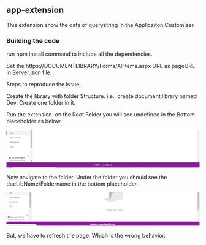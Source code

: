 ## app-extension

This extension show the data of querystring in the Applicaiton Customizer.

### Building the code

run npm install command to include all the dependencies.

Set the https://DOCUMENTLIBRARY/Forms/AllItems.aspx URL as pageURL in Server.json file.

Steps to reproduce the issue.

Create the library with folder Structure. i.e., create document library named Dev. Create one folder in it.

Run the extension. on the Root Folder you will see undefined in the Bottom placeholder as below.


![RootFolder](https://github.com/dhruvp29/SPFxExtentions/blob/master/RootFolder.PNG)

Now navigate to the folder. Under the folder you should see the docLibName/Foldername in the bottom placeholder.


![InsideFolder](https://github.com/dhruvp29/SPFxExtentions/blob/master/InsideFolder.PNG)


But, we have to refresh the page. Which is the wrong behavior.
